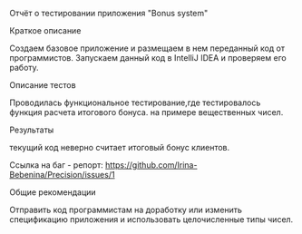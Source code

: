 Отчёт о тестировании приложения "Bonus system"

Краткое описание

Создаем базовое приложение и размещаем в нем переданный код от программистов. Запускаем данный код в IntelliJ IDEA и проверяем его работу.

Описание тестов

Проводилась функциональное тестирование,где тестировалось функция расчета итогового бонуса. на примере вещественных чисел.

Результаты

текущий код неверно считает итоговый бонус клиентов.

Ссылка на баг - репорт: https://github.com/Irina-Bebenina/Precision/issues/1

Общие рекомендации

Отправить код программистам на доработку или изменить спецификацию приложения и использовать целочисленные типы чисел.